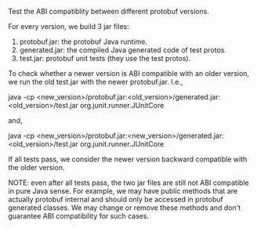 Test the ABI compatiblity between different protobuf versions.

For every version, we build 3 jar files:
  1. protobuf.jar: the protobuf Java runtime.
  2. generated.jar: the compiled Java generated code of test protos.
  3. test.jar: protobuf unit tests (they use the test protos).

To check whether a newer version is ABI compatible with an older version,
we run the old test.jar with the newer protobuf.jar. I.e.,

java -cp <new_version>/protobuf.jar:<old_version>/generated.jar:<old_version>/test.jar org.junit.runner.JUnitCore <tests>

and,

java -cp <new_version>/protobuf.jar:<new_version>/generated.jar:<old_version>/test.jar org.junit.runner.JUnitCore <tests>

If all tests pass, we consider the newer version backward compatible with the
older version.

NOTE: even after all tests pass, the two jar files are still not ABI compatible
in pure Java sense. For example, we may have public methods that are actually
protobuf internal and should only be accessed in protobuf generated classes. We
may change or remove these methods and don't guarantee ABI compatibility for
such cases.
